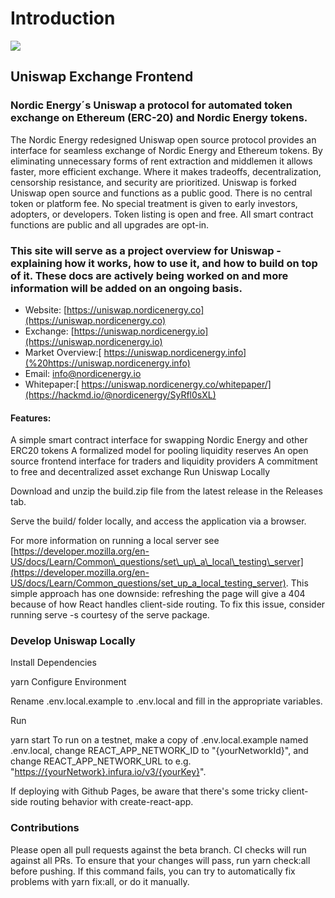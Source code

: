 # Introduction

![](.gitbook/assets/nordicenergy-uniswap-exchange-logo.png)

## **Uniswap Exchange Frontend**

### Nordic Energy´s Uniswap a protocol for automated token exchange on Ethereum \(ERC-20\) and Nordic Energy tokens.

The Nordic Energy redesigned Uniswap open source protocol provides an interface for seamless exchange of Nordic Energy and Ethereum tokens. By eliminating unnecessary forms of rent extraction and middlemen it allows faster, more efficient exchange. Where it makes tradeoffs, decentralization, censorship resistance, and security are prioritized. Uniswap is forked Uniswap open source and functions as a public good. There is no central token or platform fee. No special treatment is given to early investors, adopters, or developers. Token listing is open and free. All smart contract functions are public and all upgrades are opt-in.

### This site will serve as a project overview for Uniswap - explaining how it works, how to use it, and how to build on top of it. These docs are actively being worked on and more information will be added on an ongoing basis.

* Website: [https://uniswap.nordicenergy.co](https://uniswap.nordicenergy.co)
* Exchange:  [https://uniswap.nordicenergy.io](https://uniswap.nordicenergy.io)
* Market Overview:[ https://uniswap.nordicenergy.info](%20https://uniswap.nordicenergy.info)
* Email: info@nordicenergy.io
* Whitepaper:[ https://uniswap.nordicenergy.co/whitepaper/](https://hackmd.io/@nordicenergy/SyRfl0sXL)

#### Features:

A simple smart contract interface for swapping Nordic Energy and other ERC20 tokens A formalized model for pooling liquidity reserves An open source frontend interface for traders and liquidity providers A commitment to free and decentralized asset exchange Run Uniswap Locally

Download and unzip the build.zip file from the latest release in the Releases tab.

Serve the build/ folder locally, and access the application via a browser.

For more information on running a local server see [https://developer.mozilla.org/en-US/docs/Learn/Common\_questions/set\_up\_a\_local\_testing\_server](https://developer.mozilla.org/en-US/docs/Learn/Common_questions/set_up_a_local_testing_server). This simple approach has one downside: refreshing the page will give a 404 because of how React handles client-side routing. To fix this issue, consider running serve -s courtesy of the serve package.

### Develop Uniswap Locally

Install Dependencies

yarn Configure Environment

Rename .env.local.example to .env.local and fill in the appropriate variables.

Run

yarn start To run on a testnet, make a copy of .env.local.example named .env.local, change REACT\_APP\_NETWORK\_ID to "{yourNetworkId}", and change REACT\_APP\_NETWORK\_URL to e.g. "[https://{yourNetwork}.infura.io/v3/{yourKey}](https://{yourNetwork}.infura.io/v3/{yourKey})".

If deploying with Github Pages, be aware that there's some tricky client-side routing behavior with create-react-app.

### Contributions

Please open all pull requests against the beta branch. CI checks will run against all PRs. To ensure that your changes will pass, run yarn check:all before pushing. If this command fails, you can try to automatically fix problems with yarn fix:all, or do it manually.

